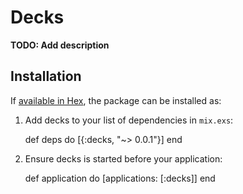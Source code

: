 # Decks

**TODO: Add description**

## Installation

If [available in Hex](https://hex.pm/docs/publish), the package can be installed as:

  1. Add decks to your list of dependencies in `mix.exs`:

        def deps do
          [{:decks, "~> 0.0.1"}]
        end

  2. Ensure decks is started before your application:

        def application do
          [applications: [:decks]]
        end

